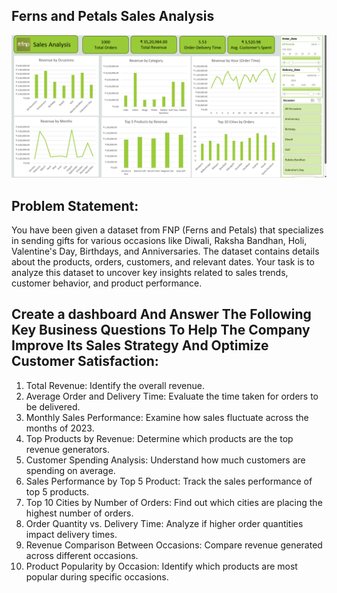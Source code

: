 
## Ferns and Petals Sales Analysis
![Spotify Logo](https://github.com/GeniXira/Excel_Project_FNP/blob/main/img%20(2).png)

## Problem Statement: 
You have been given a dataset from FNP (Ferns and Petals) that specializes in sending gifts for
various occasions like Diwali, Raksha Bandhan, Holi, Valentine's Day, Birthdays, and
Anniversaries. The dataset contains details about the products, orders, customers, and relevant
dates. Your task is to analyze this dataset to uncover key insights related to sales trends,
customer behavior, and product performance.

## Create a dashboard And Answer The Following Key Business Questions To Help The Company Improve Its Sales Strategy And Optimize Customer Satisfaction:

 1. Total Revenue: Identify the overall revenue.
 2. Average Order and Delivery Time: Evaluate the time taken for orders to be delivered.
 3. Monthly Sales Performance: Examine how sales fluctuate across the months of 2023.
 4. Top Products by Revenue: Determine which products are the top revenue generators.
 5. Customer Spending Analysis: Understand how much customers are spending on
average.
 6. Sales Performance by Top 5 Product: Track the sales performance of top 5 products.
 7. Top 10 Cities by Number of Orders: Find out which cities are placing the highest
number of orders.
 8. Order Quantity vs. Delivery Time: Analyze if higher order quantities impact delivery
times.
 9. Revenue Comparison Between Occasions: Compare revenue generated across
different occasions.
 10. Product Popularity by Occasion: Identify which products are most popular during
specific occasions.
